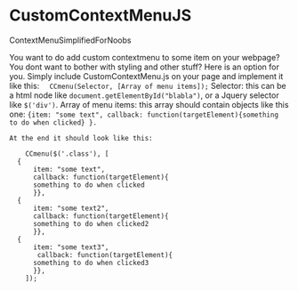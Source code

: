 # CustomContextMenuJS
ContextMenuSimplifiedForNoobs

You want to do add custom contextmenu to some item on your webpage? 
You dont want to bother with styling and other stuff?
Here is an option for you. Simply include CustomContextMenu.js on your page and implement it like this:
```   CCmenu(Selector, [Array of menu items]); ```
    Selector: this can be a html node like ```document.getElementById("blabla")```, or a Jquery selector like ```$('div')```.
    Array of menu items: this array should contain objects like this one:
    ```
    {item: "some text", callback: function(targetElement){something to do when clicked} }.
    ```
    
    At the end it should look like this:
```
    CCmenu($('.class'), [
  {
      item: "some text", 
      callback: function(targetElement){
      something to do when clicked
      }},
  {
      item: "some text2", 
      callback: function(targetElement){
      something to do when clicked2
      }},
  {
      item: "some text3", 
       callback: function(targetElement){
      something to do when clicked3
      }},
    ]);
```
